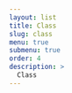 ```yaml
---
layout: list
title: Class
slug: class
menu: true
submenu: true
order: 4
description: >
  Class  
---
```

